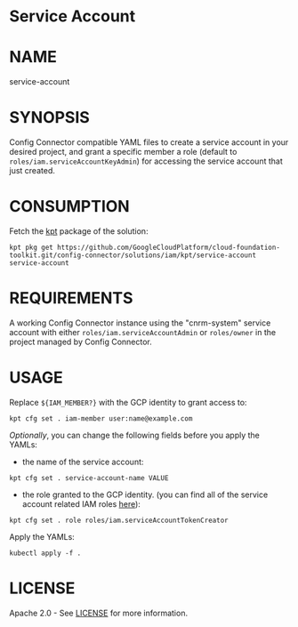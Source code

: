 Service Account
==================================================

# NAME

  service-account

# SYNOPSIS

  Config Connector compatible YAML files to create a service account in your desired project, and grant a specific member a role (default to `roles/iam.serviceAccountKeyAdmin`) for accessing the service account that just created.

# CONSUMPTION

  Fetch the [kpt](https://googlecontainertools.github.io/kpt/) package of the solution:

  ```
  kpt pkg get https://github.com/GoogleCloudPlatform/cloud-foundation-toolkit.git/config-connector/solutions/iam/kpt/service-account service-account
  ```

# REQUIREMENTS

  A working Config Connector instance using the "cnrm-system" service account
  with either `roles/iam.serviceAccountAdmin` or `roles/owner` in the project
  managed by Config Connector.

# USAGE
  Replace `${IAM_MEMBER?}` with the GCP identity to grant access to:
  ```
  kpt cfg set . iam-member user:name@example.com
  ```
  
  _Optionally_, you can change the following fields before you apply the YAMLs: 
  - the name of the service account:
  ```
  kpt cfg set . service-account-name VALUE
  ```
  - the role granted to the GCP identity.
  (you can find all of the service account related IAM roles
  [here](https://cloud.google.com/iam/docs/understanding-roles#service-accounts-roles)):

  ```
  kpt cfg set . role roles/iam.serviceAccountTokenCreator
  ```

  Apply the YAMLs:

  ```
  kubectl apply -f .
  ```

# LICENSE

  Apache 2.0 - See [LICENSE](/LICENSE) for more information.
